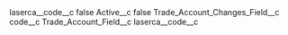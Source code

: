 <?xml version="1.0" encoding="UTF-8"?>
<CustomMetadata xmlns="http://soap.sforce.com/2006/04/metadata" xmlns:xsi="http://www.w3.org/2001/XMLSchema-instance" xmlns:xsd="http://www.w3.org/2001/XMLSchema">
    <label>laserca__code__c</label>
    <protected>false</protected>
    <values>
        <field>Active__c</field>
        <value xsi:type="xsd:boolean">false</value>
    </values>
    <values>
        <field>Trade_Account_Changes_Field__c</field>
        <value xsi:type="xsd:string">code__c</value>
    </values>
    <values>
        <field>Trade_Account_Field__c</field>
        <value xsi:type="xsd:string">laserca__code__c</value>
    </values>
</CustomMetadata>
